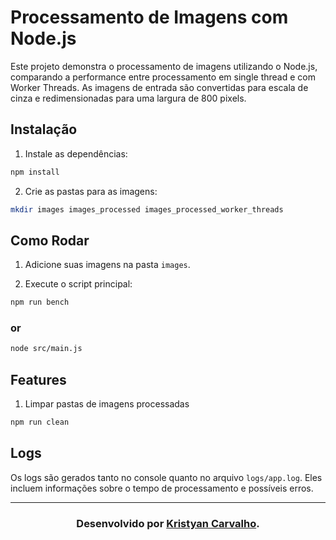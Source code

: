 # Processamento de Imagens com Node.js

Este projeto demonstra o processamento de imagens utilizando o Node.js, comparando a performance entre processamento em single thread e com Worker Threads. As imagens de entrada são convertidas para escala de cinza e redimensionadas para uma largura de 800 pixels.

## Instalação

1. Instale as dependências:

```sh
npm install
```

2. Crie as pastas para as imagens:

```sh
mkdir images images_processed images_processed_worker_threads
```

## Como Rodar

1. Adicione suas imagens na pasta `images`.

2. Execute o script principal:

```sh
npm run bench
```

### or

```sh
node src/main.js
```

## Features

1. Limpar pastas de imagens processadas

```sh
npm run clean
```

## Logs

Os logs são gerados tanto no console quanto no arquivo `logs/app.log`. Eles incluem informações sobre o tempo de processamento e possíveis erros.

<hr />

<h3 align="center">Desenvolvido por <a href="https://github.com/kristyancarvalho/">Kristyan Carvalho</a>.</h3>
